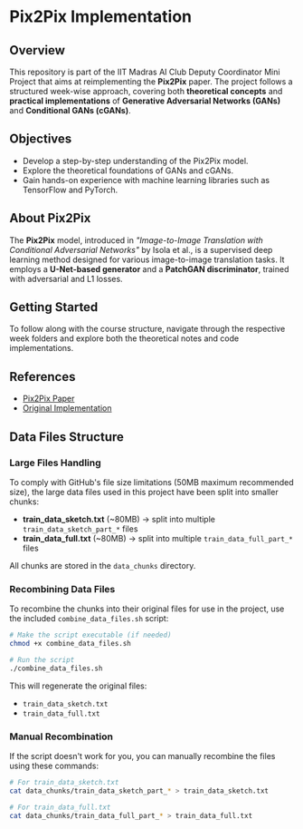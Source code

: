 # Pix2Pix Implementation

## Overview
This repository is part of the IIT Madras AI Club Deputy Coordinator Mini Project that aims at reimplementing the **Pix2Pix** paper. The project follows a structured week-wise approach, covering both **theoretical concepts** and **practical implementations** of **Generative Adversarial Networks (GANs)** and **Conditional GANs (cGANs)**.

## Objectives
- Develop a step-by-step understanding of the Pix2Pix model.
- Explore the theoretical foundations of GANs and cGANs.
- Gain hands-on experience with machine learning libraries such as TensorFlow and PyTorch.

## About Pix2Pix
The **Pix2Pix** model, introduced in *"Image-to-Image Translation with Conditional Adversarial Networks"* by Isola et al., is a supervised deep learning method designed for various image-to-image translation tasks. It employs a **U-Net-based generator** and a **PatchGAN discriminator**, trained with adversarial and L1 losses.

## Getting Started
To follow along with the course structure, navigate through the respective week folders and explore both the theoretical notes and code implementations.

## References
- [Pix2Pix Paper](https://arxiv.org/abs/1611.07004)
- [Original Implementation](https://github.com/phillipi/pix2pix)


## Data Files Structure

### Large Files Handling

To comply with GitHub's file size limitations (50MB maximum recommended size), the large data files used in this project have been split into smaller chunks:

- **train_data_sketch.txt** (~80MB) → split into multiple `train_data_sketch_part_*` files
- **train_data_full.txt** (~80MB) → split into multiple `train_data_full_part_*` files

All chunks are stored in the `data_chunks` directory.

### Recombining Data Files

To recombine the chunks into their original files for use in the project, use the included `combine_data_files.sh` script:

```bash
# Make the script executable (if needed)
chmod +x combine_data_files.sh

# Run the script
./combine_data_files.sh
```

This will regenerate the original files:
- `train_data_sketch.txt`
- `train_data_full.txt`

### Manual Recombination

If the script doesn't work for you, you can manually recombine the files using these commands:

```bash
# For train_data_sketch.txt
cat data_chunks/train_data_sketch_part_* > train_data_sketch.txt

# For train_data_full.txt
cat data_chunks/train_data_full_part_* > train_data_full.txt
```
